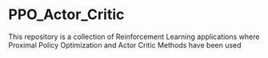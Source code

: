 # PPO_Actor_Critic
This repository is a collection of Reinforcement Learning applications where Proximal Policy Optimization and Actor Critic Methods have been used
